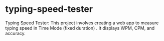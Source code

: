 # typing-speed-tester
Typing Speed Tester: This project involves creating a web app to measure typing speed in Time Mode (fixed duration) . It displays WPM, CPM, and accuracy.
